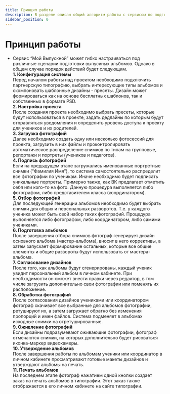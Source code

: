 ```yaml
---
title: Принцип работы
description: В разделе описан общий алгоритм работы с сервисом по подготовке выпускных альбомов
sidebar_position: 0
---
```


# Принцип работы
* Сервис “Мой Выпускной” может гибко настраиваться под различные сценарии подготовки выпускных альбомов. Однако в общем случае порядок действий будет следующим.<br/>
    __1. Конфигурация системы__<br/>
        Перед началом работы над проектом необходимо подключить партнерскую типографию, выбрать интересующие типы альбомов и скомпоновать шаблонные дизайны - пресеты. Дизайн может формироваться как на основе бесплатных шаблонов, так и собственных в формате PSD.<br/>
    __2. Настройка проекта__<br/>
        После создания проекта необходимо выбрать пресеты, которые будут использоваться в проекте, задать дедлайны по которым будут отправляться уведомления и определить уровень доступа к проекту для учеников и их родителей.<br/>
    __3. Загрузка фотографий__<br/>
        Далее необходимо создать одну или несколько фотосессий для проекта, загрузить в них файлы и проконтролировать автоматическое распределение снимков по типам на групповые, репортажи и портреты (учеников и педагогов).<br/>
    __4. Подпись фотографий__<br/>
        Если на предыдущем этапе загружались именованные портретные снимки (“Фамилия Имя”), то система самостоятельно распределит все фотографии по ученикам. Иначе необходимо будет подписать уникальные портреты. Примерно также, как ВК предлагает отметить себя или кого-то на фото. Данную процедура выполняется либо фотографом, либо представителем класса (координатором).<br/>
    __5. Отбор фотографий__<br/>
        Для последующей генерации альбомов необходимо будет выбрать снимки для общих и персональных разворотов. Т.е. у каждого ученика может быть свой набор таких фотографий.   Процедура выполняется либо фотографом, либо координатором, либо самими учениками.<br/>
    __6. Подготовка альбомов__<br/>
        После завершения отбора снимков фотограф генерирует дизайн основного альбома (мастер-альбома), вносит в него коррективы, а затем запускает формирование остальных, которые все общие элементы и общие развороты будут использовать от мастера-альбома.<br/>
    __7. Согласование дизайнов__<br/>
        После того, как альбомы будут сгенерированы, каждый ученик увидит персональный альбом в личном кабинете. При необходимости он сможет внести правки через редактор, в том числе загрузить дополнительно свои фотографии или поменять их расположение.<br/>
    __8. Обработка фотографий__<br/>
        После согласования дизайнов учениками или координатором фотограф скачивает все выбранные для альбомов фотографии, ретушируют их, а затем загружает обратно без изменения пропорций и имен файлов. Система подменяет в альбомах исходные снимки на отретушированные.<br/>
    __9. Оживление фотографий__<br/>
    Если дизайны подразумевают оживающие фотографии, фотограф отмечаются снимки, на которых дополнительно будет рисоваться иконка-маркер видеокамеры.<br/>
    __10. Утверждение альбомов__<br/>
    После завершения работы по альбомам ученики или координатор в личном кабинете просматривают готовые макеты дизайнов и утверждают альбомы на печать.<br/>
    __11. Печать альбомов__<br/>
    На последнем этапе фотограф нажатием одной кнопки создает заказ на печать альбомов в типографии. Этот заказ также отображается в его личном кабинете на сайте типографии.
